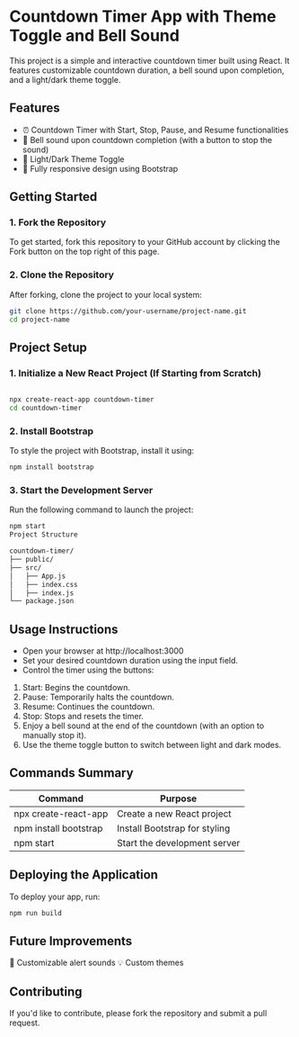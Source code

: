 # Countdown Timer App with Theme Toggle and Bell Sound

This project is a simple and interactive countdown timer built using React. It features customizable countdown duration, a bell sound upon completion, and a light/dark theme toggle.

## Features
- ⏰ Countdown Timer with Start, Stop, Pause, and Resume functionalities
- 🔔 Bell sound upon countdown completion (with a button to stop the sound)
- 🌙 Light/Dark Theme Toggle
- 📱 Fully responsive design using Bootstrap


## Getting Started
### 1. Fork the Repository
To get started, fork this repository to your GitHub account by clicking the Fork button on the top right of this page.

### 2. Clone the Repository
After forking, clone the project to your local system:

```bash
git clone https://github.com/your-username/project-name.git
cd project-name
```

## Project Setup

### 1. Initialize a New React Project (If Starting from Scratch)
``` bash

npx create-react-app countdown-timer
cd countdown-timer
```

### 2. Install Bootstrap
To style the project with Bootstrap, install it using:

```bash
npm install bootstrap
```
### 3. Start the Development Server
Run the following command to launch the project:

```bash
npm start
Project Structure
```

```bash
countdown-timer/
├── public/
├── src/
│   ├── App.js
│   ├── index.css
│   ├── index.js
└── package.json
```

## Usage Instructions
- Open your browser at http://localhost:3000
- Set your desired countdown duration using the input field.
- Control the timer using the buttons:
1. Start: Begins the countdown.
2. Pause: Temporarily halts the countdown.
3. Resume: Continues the countdown.
4. Stop: Stops and resets the timer.
5. Enjoy a bell sound at the end of the countdown (with an option to manually stop it).
6. Use the theme toggle button to switch between light and dark modes.

## Commands Summary
| Command	            | Purpose                        |
|-----------------------|--------------------------------|
| npx create-react-app	| Create a new React project     |
| npm install bootstrap	| Install Bootstrap for styling  |
| npm start	            | Start the development server   |


## Deploying the Application
To deploy your app, run:
```bash
npm run build
```
## Future Improvements
🔧 Customizable alert sounds
💡 Custom themes

## Contributing
If you'd like to contribute, please fork the repository and submit a pull request.